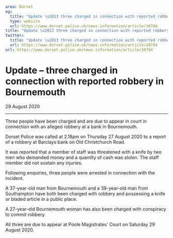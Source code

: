 ```yaml
area: Dorset
og:
  title: "Update \u2013 three charged in connection with reported robbery in Bournemouth"
  type: website
  url: https://www.dorset.police.uk/news-information/article/10784
title: "Update \u2013 three charged in connection with reported robbery in Bournemouth |"
twitter:
  title: "Update \u2013 three charged in connection with reported robbery in Bournemouth"
  url: https://www.dorset.police.uk/news-information/article/10784
url: https://www.dorset.police.uk/news-information/article/10784
```

# Update – three charged in connection with reported robbery in Bournemouth

29 August 2020

* * *

Three people have been charged and are due to appear in court in connection with an alleged robbery at a bank in Bournemouth.

Dorset Police was called at 2.18pm on Thursday 27 August 2020 to a report of a robbery at Barclays bank on Old Christchurch Road.

It was reported that a member of staff was threatened with a knife by two men who demanded money and a quantity of cash was stolen. The staff member did not sustain any injuries.

Following enquiries, three people were arrested in connection with the incident.

A 37-year-old man from Bournemouth and a 39-year-old man from Southampton have both been charged with robbery and possessing a knife or bladed article in a public place.

A 27-year-old Bournemouth woman has also been charged with conspiracy to commit robbery.

All three are due to appear at Poole Magistrates' Court on Saturday 29 August 2020.
